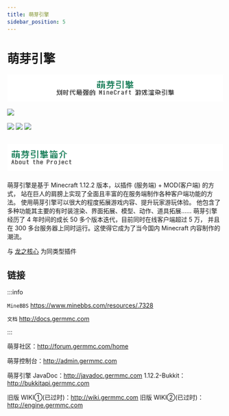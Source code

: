 ```yaml
---
title: 萌芽引擎
sidebar_position: 5
---
```


# 萌芽引擎

![](_images/Germ_Engine/1.png)

![](_images/Germ_Engine/2.jpg)

[![](_images/Germ_Engine/3.png)](http://docs.germmc.com)
[![](_images/Germ_Engine/4.png)](https://jq.qq.com/?_wv=1027&k=qcYW2h20)
[![](_images/Germ_Engine/5.png)](https://space.bilibili.com/321787115)

## ![介绍](_images/Germ_Engine/6.png)

萌芽引擎是基于 Minecraft 1.12.2 版本，以插件 (服务端) + MOD(客户端) 的方式，
站在巨人的肩膀上实现了全面且丰富的在服务端制作各种客户端功能的方法。
使用萌芽引擎可以很大的程度拓展游戏内容、提升玩家游玩体验。
他包含了多种功能其主要的有时装渲染、界面拓展、模型、动作、道具拓展……
萌芽引擎经历了 4 年时间的成长 50 多个版本迭代，目前同时在线客户端超过 5 万，
并且在 300 多台服务器上同时运行。这使得它成为了当今国内 Minecraft 内容制作的潮流。

与 [龙之核心](Dragon_Core.md) 为同类型插件

## 链接

:::info

`MineBBS` https://www.minebbs.com/resources/.7328

`文档` http://docs.germmc.com

:::

萌芽社区：http://forum.germmc.com/home

萌芽控制台：http://admin.germmc.com

萌芽引擎 JavaDoc：http://javadoc.germmc.com    1.12.2-Bukkit：http://bukkitapi.germmc.com

旧版 WIKI①(已过时)：http://wiki.germmc.com       旧版 WIKI②(已过时)：http://engine.germmc.com
